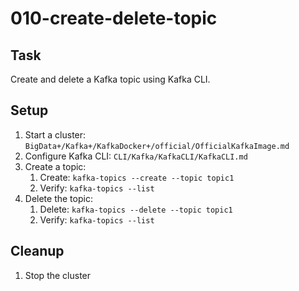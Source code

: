 # 010-create-delete-topic

## Task
Create and delete a Kafka topic using Kafka CLI.

## Setup
1. Start a cluster: `BigData+/Kafka+/KafkaDocker+/official/OfficialKafkaImage.md`
2. Configure Kafka CLI: `CLI/Kafka/KafkaCLI/KafkaCLI.md`
3. Create a topic: 
	1. Create: `kafka-topics --create --topic topic1`
	2. Verify: `kafka-topics --list`
4. Delete the topic: 
	1. Delete: `kafka-topics --delete --topic topic1`
	2. Verify: `kafka-topics --list`

## Cleanup
1. Stop the cluster
